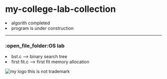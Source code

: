 # my-college-lab-collection

<li> algorith completed <br>
<li>program is under construction
<hr>
<h3>:open_file_folder:OS lab </h3>
  <li> bst.c --> binary search tree
  <li> first fit.c --> first fit memory allocation


![my logo this is not trademark](/main/logo.png)